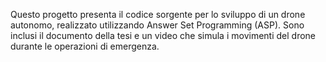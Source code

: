 Questo progetto presenta il codice sorgente per lo sviluppo di un drone autonomo, realizzato utilizzando Answer Set Programming (ASP). Sono inclusi il documento della tesi e un video che simula i movimenti del drone durante le operazioni di emergenza.

